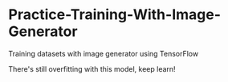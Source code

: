 # Practice-Training-With-Image-Generator
Training datasets with image generator using TensorFlow

There's still overfitting with this model, keep learn!
